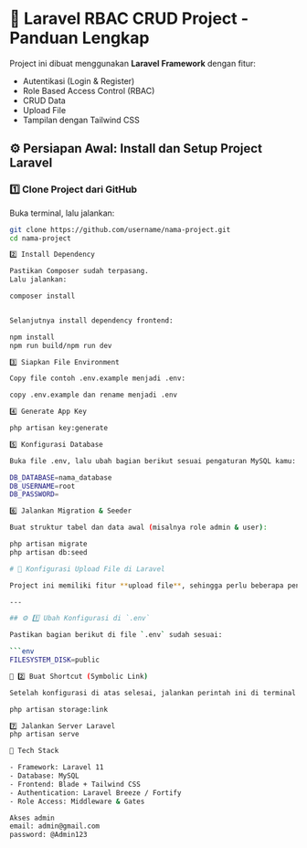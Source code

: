 # 🚀 Laravel RBAC CRUD Project - Panduan Lengkap

Project ini dibuat menggunakan **Laravel Framework** dengan fitur:
- Autentikasi (Login & Register)
- Role Based Access Control (RBAC)
- CRUD Data
- Upload File
- Tampilan dengan Tailwind CSS

## ⚙️ Persiapan Awal: Install dan Setup Project Laravel

### 1️⃣ Clone Project dari GitHub
Buka terminal, lalu jalankan:
```bash
git clone https://github.com/username/nama-project.git
cd nama-project

2️⃣ Install Dependency

Pastikan Composer sudah terpasang.
Lalu jalankan:

composer install


Selanjutnya install dependency frontend:

npm install
npm run build/npm run dev

3️⃣ Siapkan File Environment

Copy file contoh .env.example menjadi .env:

copy .env.example dan rename menjadi .env

4️⃣ Generate App Key

php artisan key:generate

5️⃣ Konfigurasi Database

Buka file .env, lalu ubah bagian berikut sesuai pengaturan MySQL kamu:

DB_DATABASE=nama_database
DB_USERNAME=root
DB_PASSWORD=

6️⃣ Jalankan Migration & Seeder

Buat struktur tabel dan data awal (misalnya role admin & user):

php artisan migrate
php artisan db:seed

# 📁 Konfigurasi Upload File di Laravel

Project ini memiliki fitur **upload file**, sehingga perlu beberapa pengaturan tambahan agar file yang diunggah bisa tampil di browser.

---

## ⚙️ 1️⃣ Ubah Konfigurasi di `.env`

Pastikan bagian berikut di file `.env` sudah sesuai:

```env
FILESYSTEM_DISK=public

🔗 2️⃣ Buat Shortcut (Symbolic Link)

Setelah konfigurasi di atas selesai, jalankan perintah ini di terminal:

php artisan storage:link

7️⃣ Jalankan Server Laravel
php artisan serve

🧰 Tech Stack

- Framework: Laravel 11
- Database: MySQL
- Frontend: Blade + Tailwind CSS
- Authentication: Laravel Breeze / Fortify
- Role Access: Middleware & Gates

Akses admin
email: admin@gmail.com
password: @Admin123
